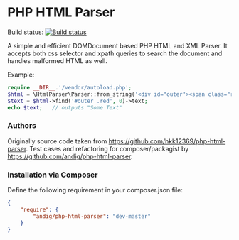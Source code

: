 PHP HTML Parser
===============

Build status: [![Build status](https://travis-ci.org/andig/php-html-parser.png)](https://travis-ci.org/andig/php-html-parser)

A simple and efficient DOMDocument based PHP HTML and XML Parser. It accepts both css selector and xpath queries to search the document and handles malformed HTML as well.

Example:
```php
require __DIR__.'/vendor/autoload.php';
$html = \HtmlParser\Parser::from_string('<div id="outer"><span class="red">Some Text</span></div>');
$text = $html->find('#outer .red', 0)->text;
echo $text;   // outputs "Some Text"
```

### Authors

Originally source code taken from https://github.com/hkk12369/php-html-parser. 
Test cases and refactoring for composer/packagist by https://github.com/andig/php-html-parser.

### Installation via Composer

Define the following requirement in your composer.json file:

```json
{
    "require": {
        "andig/php-html-parser": "dev-master"
    }
}
```
